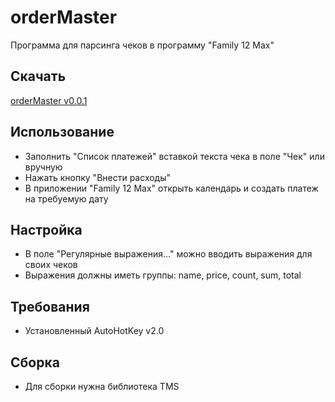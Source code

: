 # orderMaster
Программа для парсинга чеков в программу "Family 12 Max"

## Скачать
[orderMaster v0.0.1](https://drive.google.com/file/d/1O7IXa-GjUQTorNqw1rN7dWQoOxkqygyK/view?usp=sharing)

## Использование
* Заполнить "Список платежей" вставкой текста чека в поле "Чек" или вручную
* Нажать кнопку "Внести расходы"
* В приложении  "Family 12 Max" открыть календарь и создать платеж на требуемую дату

## Настройка
* В поле "Регулярные выражения..." можно вводить выражения для своих чеков
* Выражения должны иметь группы: name, price, count, sum, total

## Требования
* Установленный AutoHotKey v2.0

## Сборка
* Для сборки нужна библиотека TMS

